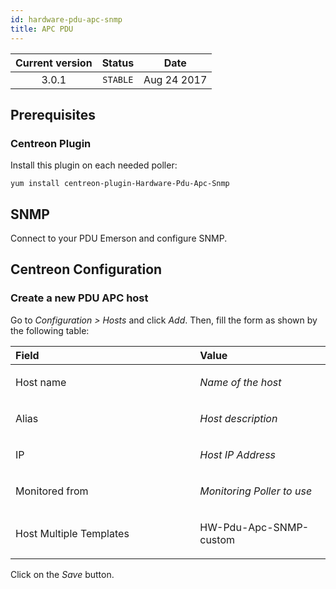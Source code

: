 ```yaml
---
id: hardware-pdu-apc-snmp
title: APC PDU
---
```


| Current version | Status | Date |
| :-: | :-: | :-: |
| 3.0.1 | `STABLE` | Aug 24 2017 |


## Prerequisites

### Centreon Plugin

Install this plugin on each needed poller:

    yum install centreon-plugin-Hardware-Pdu-Apc-Snmp

## SNMP

Connect to your PDU Emerson and configure SNMP.

## Centreon Configuration

### Create a new PDU APC host

Go to *Configuration &gt; Hosts* and click *Add*. Then, fill the form as
shown by the following table:

<table>
<colgroup>
<col width="58%" />
<col width="41%" />
</colgroup>
<thead>
<tr class="header">
<th align="left">Field</th>
<th align="left">Value</th>
</tr>
</thead>
<tbody>
<tr class="odd">
<td align="left"><p>Host name</p></td>
<td align="left"><p><em>Name of the host</em></p></td>
</tr>
<tr class="even">
<td align="left"><p>Alias</p></td>
<td align="left"><p><em>Host description</em></p></td>
</tr>
<tr class="odd">
<td align="left"><p>IP</p></td>
<td align="left"><p><em>Host IP Address</em></p></td>
</tr>
<tr class="even">
<td align="left"><p>Monitored from</p></td>
<td align="left"><p><em>Monitoring Poller to use</em></p></td>
</tr>
<tr class="odd">
<td align="left"><p>Host Multiple Templates</p></td>
<td align="left"><p>HW-Pdu-Apc-SNMP-custom</p></td>
</tr>
</tbody>
</table>

Click on the *Save* button.


